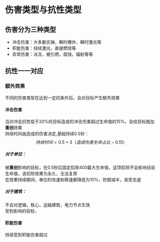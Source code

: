 # 伤害类型与抗性类型
## 伤害分为三种类型 
- 冲击伤害：大多数实弹，瞬时爆炸，瞬时激光等
- 积能伤害：持续激光，直接燃烧等
- 异常伤害：冰冻，被引燃，腐蚀，辐射等等
## 抗性一一对应

### 额外效果
不同的伤害类型在达到一定的条件后，会对目标产生额外效果
#### 冲击伤害

当对冲击抗性低于20%的目标造成的冲击伤害超过生命值的15%，会给目标施加**重创**效果  
持续时间由造成的伤害决定,基础持续0.5秒：
$$
持续时间=0.5+3（造成伤害生命占比-0.15）
$$
##### 对于单位：
被**重创**影响的目标，在0.5秒后固定扣除400最大生命值，这项扣除不会影响目前生命值，该扣除效果为永久，无法复原  
在效果持续期间，单位的攻速和移速都降低为10%，防御减半，易受击退
##### 对于建筑：
不会对逻辑，核心，运输建筑，电力节点生效  
受到影响的目标，

#### 积能伤害
持续受到积能伤害超过